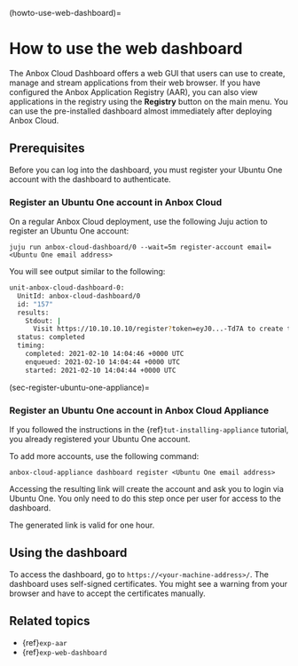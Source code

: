 (howto-use-web-dashboard)=
# How to use the web dashboard
The Anbox Cloud Dashboard offers a web GUI that users can use to create, manage and stream applications from their web browser. If you have configured the Anbox Application Registry (AAR), you can also view applications in the registry using the **Registry** button on the main menu. You can use the pre-installed dashboard almost immediately after deploying Anbox Cloud.

## Prerequisites

Before you can log into the dashboard, you must register your Ubuntu One account with the dashboard to authenticate.

### Register an Ubuntu One account in Anbox Cloud

On a regular Anbox Cloud deployment, use the following Juju action to register an Ubuntu One account:

    juju run anbox-cloud-dashboard/0 --wait=5m register-account email=<Ubuntu One email address>

You will see output similar to the following:

```sh
unit-anbox-cloud-dashboard-0:
  UnitId: anbox-cloud-dashboard/0
  id: "157"
  results:
    Stdout: |
      Visit https://10.10.10.10/register?token=eyJ0...-Td7A to create the new user
  status: completed
  timing:
    completed: 2021-02-10 14:04:46 +0000 UTC
    enqueued: 2021-02-10 14:04:44 +0000 UTC
    started: 2021-02-10 14:04:44 +0000 UTC
```
(sec-register-ubuntu-one-appliance)=
### Register an Ubuntu One account in Anbox Cloud Appliance

If you followed the instructions in the {ref}`tut-installing-appliance` tutorial, you already registered your Ubuntu One account.

To add more accounts, use the following command:

    anbox-cloud-appliance dashboard register <Ubuntu One email address>

Accessing the resulting link will create the account and ask you to login via Ubuntu One. You only need to do this step once per user for access to the dashboard.

The generated link is valid for one hour.

## Using the dashboard

To access the dashboard, go to `https://<your-machine-address>/`. The dashboard uses self-signed certificates. You might see a warning from your browser and have to accept the certificates manually.

## Related topics

* {ref}`exp-aar`
* {ref}`exp-web-dashboard`
